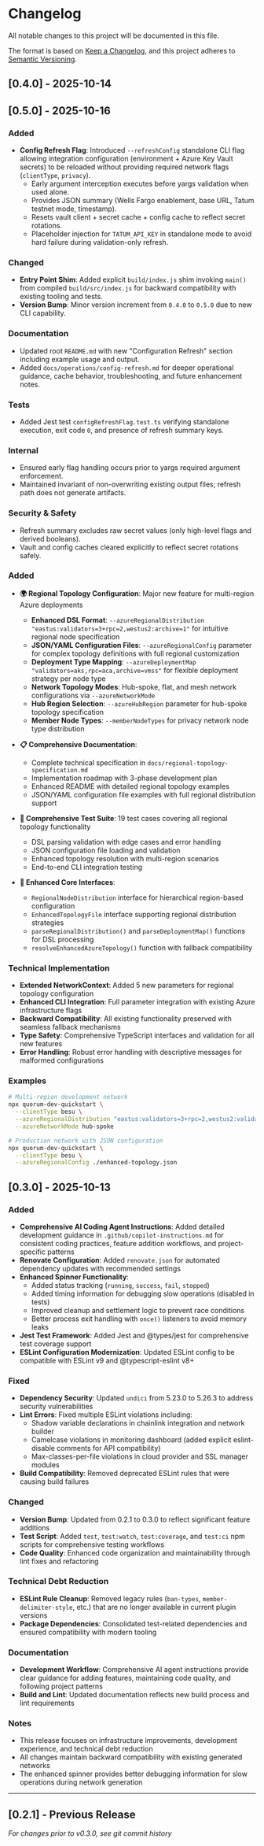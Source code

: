 # Changelog

All notable changes to this project will be documented in this file.

The format is based on [Keep a Changelog](https://keepachangelog.com/en/1.0.0/),
and this project adheres to [Semantic Versioning](https://semver.org/spec/v2.0.0.html).

## [0.4.0] - 2025-10-14
## [0.5.0] - 2025-10-16

### Added
- **Config Refresh Flag**: Introduced `--refreshConfig` standalone CLI flag allowing integration configuration (environment + Azure Key Vault secrets) to be reloaded without providing required network flags (`clientType`, `privacy`).
  - Early argument interception executes before yargs validation when used alone.
  - Provides JSON summary (Wells Fargo enablement, base URL, Tatum testnet mode, timestamp).
  - Resets vault client + secret cache + config cache to reflect secret rotations.
  - Placeholder injection for `TATUM_API_KEY` in standalone mode to avoid hard failure during validation-only refresh.

### Changed
- **Entry Point Shim**: Added explicit `build/index.js` shim invoking `main()` from compiled `build/src/index.js` for backward compatibility with existing tooling and tests.
- **Version Bump**: Minor version increment from `0.4.0` to `0.5.0` due to new CLI capability.

### Documentation
- Updated root `README.md` with new "Configuration Refresh" section including example usage and output.
- Added `docs/operations/config-refresh.md` for deeper operational guidance, cache behavior, troubleshooting, and future enhancement notes.

### Tests
- Added Jest test `configRefreshFlag.test.ts` verifying standalone execution, exit code `0`, and presence of refresh summary keys.

### Internal
- Ensured early flag handling occurs prior to yargs required argument enforcement.
- Maintained invariant of non-overwriting existing output files; refresh path does not generate artifacts.

### Security & Safety
- Refresh summary excludes raw secret values (only high-level flags and derived booleans).
- Vault and config caches cleared explicitly to reflect secret rotations safely.


### Added
- **🌍 Regional Topology Configuration**: Major new feature for multi-region Azure deployments
  - **Enhanced DSL Format**: `--azureRegionalDistribution "eastus:validators=3+rpc=2,westus2:archive=1"` for intuitive regional node specification
  - **JSON/YAML Configuration Files**: `--azureRegionalConfig` parameter for complex topology definitions with full regional customization
  - **Deployment Type Mapping**: `--azureDeploymentMap "validators=aks,rpc=aca,archive=vmss"` for flexible deployment strategy per node type
  - **Network Topology Modes**: Hub-spoke, flat, and mesh network configurations via `--azureNetworkMode`
  - **Hub Region Selection**: `--azureHubRegion` parameter for hub-spoke topology specification
  - **Member Node Types**: `--memberNodeTypes` for privacy network node type distribution

- **📋 Comprehensive Documentation**: 
  - Complete technical specification in `docs/regional-topology-specification.md`
  - Implementation roadmap with 3-phase development plan
  - Enhanced README with detailed regional topology examples
  - JSON/YAML configuration file examples with full regional distribution support

- **🧪 Comprehensive Test Suite**: 19 test cases covering all regional topology functionality
  - DSL parsing validation with edge cases and error handling
  - JSON configuration file loading and validation
  - Enhanced topology resolution with multi-region scenarios
  - End-to-end CLI integration testing

- **🔧 Enhanced Core Interfaces**:
  - `RegionalNodeDistribution` interface for hierarchical region-based configuration
  - `EnhancedTopologyFile` interface supporting regional distribution strategies
  - `parseRegionalDistribution()` and `parseDeploymentMap()` functions for DSL processing
  - `resolveEnhancedAzureTopology()` function with fallback compatibility

### Technical Implementation
- **Extended NetworkContext**: Added 5 new parameters for regional topology configuration
- **Enhanced CLI Integration**: Full parameter integration with existing Azure infrastructure flags
- **Backward Compatibility**: All existing functionality preserved with seamless fallback mechanisms
- **Type Safety**: Comprehensive TypeScript interfaces and validation for all new features
- **Error Handling**: Robust error handling with descriptive messages for malformed configurations

### Examples
```bash
# Multi-region development network
npx quorum-dev-quickstart \
  --clientType besu \
  --azureRegionalDistribution "eastus:validators=3+rpc=2,westus2:validators=2+archive=1" \
  --azureNetworkMode hub-spoke

# Production network with JSON configuration  
npx quorum-dev-quickstart \
  --clientType besu \
  --azureRegionalConfig ./enhanced-topology.json
```

## [0.3.0] - 2025-10-13

### Added
- **Comprehensive AI Coding Agent Instructions**: Added detailed development guidance in `.github/copilot-instructions.md` for consistent coding practices, feature addition workflows, and project-specific patterns
- **Renovate Configuration**: Added `renovate.json` for automated dependency updates with recommended settings
- **Enhanced Spinner Functionality**: 
  - Added status tracking (`running`, `success`, `fail`, `stopped`)
  - Added timing information for debugging slow operations (disabled in tests)
  - Improved cleanup and settlement logic to prevent race conditions
  - Better process exit handling with `once()` listeners to avoid memory leaks
- **Jest Test Framework**: Added Jest and @types/jest for comprehensive test coverage support
- **ESLint Configuration Modernization**: Updated ESLint config to be compatible with ESLint v9 and @typescript-eslint v8+

### Fixed
- **Dependency Security**: Updated `undici` from 5.23.0 to 5.26.3 to address security vulnerabilities
- **Lint Errors**: Fixed multiple ESLint violations including:
  - Shadow variable declarations in chainlink integration and network builder
  - Camelcase violations in monitoring dashboard (added explicit eslint-disable comments for API compatibility)
  - Max-classes-per-file violations in cloud provider and SSL manager modules
- **Build Compatibility**: Removed deprecated ESLint rules that were causing build failures

### Changed
- **Version Bump**: Updated from 0.2.1 to 0.3.0 to reflect significant feature additions
- **Test Script**: Added `test`, `test:watch`, `test:coverage`, and `test:ci` npm scripts for comprehensive testing workflows
- **Code Quality**: Enhanced code organization and maintainability through lint fixes and refactoring

### Technical Debt Reduction
- **ESLint Rule Cleanup**: Removed legacy rules (`ban-types`, `member-delimiter-style`, etc.) that are no longer available in current plugin versions
- **Package Dependencies**: Consolidated test-related dependencies and ensured compatibility with modern tooling

### Documentation
- **Development Workflow**: Comprehensive AI agent instructions provide clear guidance for adding features, maintaining code quality, and following project patterns
- **Build and Lint**: Updated documentation reflects new build process and lint requirements

### Notes
- This release focuses on infrastructure improvements, development experience, and technical debt reduction
- All changes maintain backward compatibility with existing generated networks
- The enhanced spinner provides better debugging information for slow operations during network generation

---

## [0.2.1] - Previous Release
*For changes prior to v0.3.0, see git commit history*